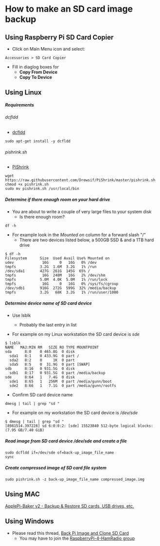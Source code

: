 # How to make an SD card image backup

## Using Raspberry Pi SD Card Copier

* Click on Main Menu icon and select:
```
Accessories > SD Card Copier
```
* Fill in diaglog boxes for
  * __Copy From Device__
  * __Copy To Device__

## Using Linux

##### Requirements
###### dcfldd
* [dcfldd](http://dcfldd.sourceforge.net/)
```
sudo apt-get install -y dcfldd
```
###### pishrink.sh
* [PiShrink](https://github.com/Drewsif/PiShrink)

```
wget https://raw.githubusercontent.com/Drewsif/PiShrink/master/pishrink.sh
chmod +x pishrink.sh
sudo mv pishrink.sh /usr/local/bin
```

##### Determine if there enough room on your hard drive
* You are about to write a couple of very large files to your system disk
  * Is there enough room?
```
df -h
```
* For example look in the _Mounted on_ column for a forward slash "/"
  * There are two devices listed below, a 500GB SSD & and a 1TB hard drive
```
$ df -h
Filesystem      Size  Used Avail Use% Mounted on
udev             16G     0   16G   0% /dev
tmpfs           3.2G  1.6M  3.2G   1% /run
/dev/sda1       427G  261G  145G  65% /
tmpfs            16G  248M   16G   2% /dev/shm
tmpfs           5.0M  4.0K  5.0M   1% /run/lock
tmpfs            16G     0   16G   0% /sys/fs/cgroup
/dev/sdb1       916G  272G  599G  32% /media/backup
tmpfs           3.2G   68K  3.2G   1% /run/user/1000
```

##### Determine device name of SD card device
* Use lsblk
  * Probably the last entry in list

* For example on my Linux workstation the SD card device is _sde_
```
$ lsblk
NAME   MAJ:MIN RM   SIZE RO TYPE MOUNTPOINT
sda      8:0    0 465.8G  0 disk
  sda1   8:1    0 433.9G  0 part /
  sda2   8:2    0     1K  0 part
  sda5   8:5    0  31.9G  0 part [SWAP]
sdb      8:16   0 931.5G  0 disk
  sdb1   8:17   0 931.5G  0 part /media/backup
sde      8:64   1   7.4G  0 disk
  sde1   8:65   1   256M  0 part /media/gunn/boot
  sde2   8:66   1   7.1G  0 part /media/gunn/rootfs
```
* Confirm SD card device name
```
dmesg | tail | grep "sd "
```
* For example on my workstation the SD card device is _/dev/sde_
```
$ dmesg | tail | grep "sd "
[8981514.397228] sd 6:0:0:2: [sde] 15523840 512-byte logical blocks: (7.95 GB/7.40 GiB)
```

##### Read image from SD card device /dev/sde and create a file
```
sudo dcfldd if=/dev/sde of=back-up_image_file_name
sync
```
##### Create compressed image of SD card file system
```
sudo pishrink.sh -z back-up_image_file_name compressed_image.img
```


## Using MAC

[ApplePi-Baker v2 - Backup & Restore SD cards, USB drives, etc.](https://www.tweaking4all.com/hardware/raspberry-pi/applepi-baker-v2/)

## Using Windows

* Please read this thread, [Back Pi Image and Clone SD Card](https://groups.io/g/RaspberryPi-4-HamRadio/topic/back_pi_image_and_clone_sd/72610766?p=,,,20,0,0,0::recentpostdate%2Fsticky,,,20,2,0,72610766)
  * You may have to join the [RaspberryPi-4-HamRadio group](https://groups.io/g/RaspberryPi-4-HamRadio)